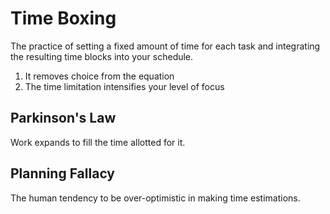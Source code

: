 # Time Boxing

The practice of setting a fixed amount of time for each task
and integrating the resulting time blocks into your schedule.

1. It removes choice from the equation
2. The time limitation intensifies your level of focus

## Parkinson's Law

Work expands to fill the time allotted for it.

## Planning Fallacy

The human tendency to be over-optimistic in making time estimations.
